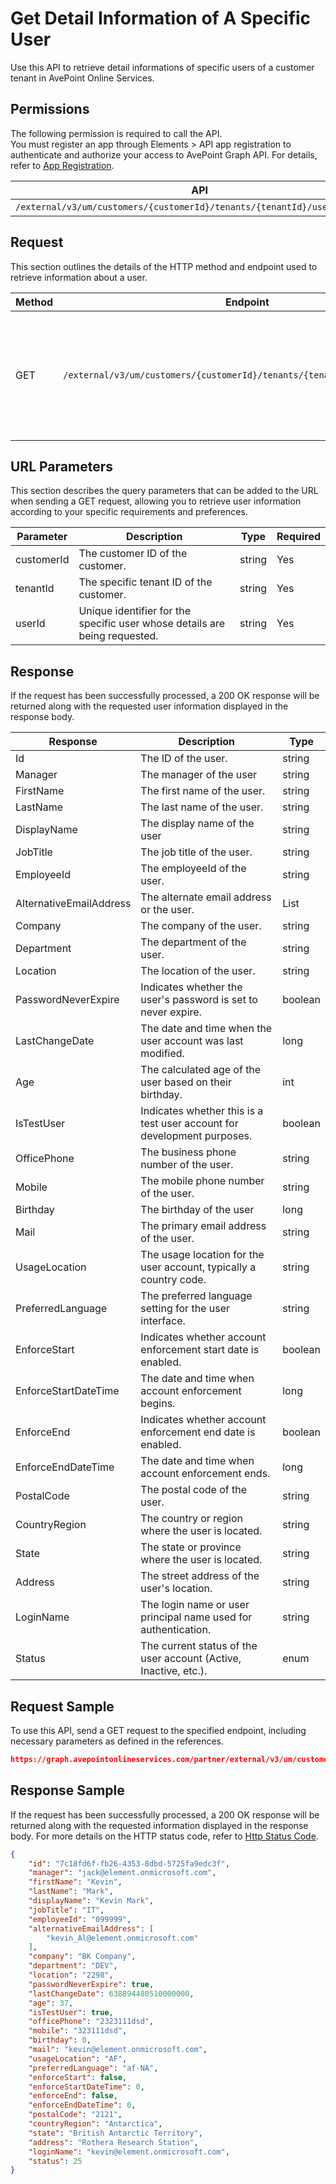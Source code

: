 # Get Detail Information of A Specific User

Use this API to retrieve detail informations of specific users of a customer tenant in AvePoint Online Services. 

## Permissions

The following permission is required to call the API.  
You must register an app through Elements > API app registration to authenticate and authorize your access to AvePoint Graph API. For details, refer to [App Registration](https://cdn.avepoint.com/assets/apelements-webhelp/avepoint-elements-for-partners/index.htm#!Documents/appregistration.htm).

| API | Permission  |
|-----------|--------|
| `/external/v3/um/customers/{customerId}/tenants/{tenantId}/users/{userId}`|partner.um.user.read.all|  

## Request

This section outlines the details of the HTTP method and endpoint used to retrieve information about a user.

| Method | Endpoint | Description |
|-----------|--------|------------|
| GET | `/external/v3/um/customers/{customerId}/tenants/{tenantId}/users/{userId}` | 	Retrieves basic information for specific users of a customer tenant in AvePoint Online Services.|

## URL Parameters

This section describes the query parameters that can be added to the URL when sending a GET request, allowing you to retrieve user information according to your specific requirements and preferences.

| Parameter | Description | Type | Required |
| --- | --- | --- |---|
| customerId | The customer ID of the customer. | string | Yes |
| tenantId | The specific tenant ID of the customer. | string | Yes |
| userId | Unique identifier for the specific user whose details are being requested. | string | Yes |

## Response

If the request has been successfully processed, a 200 OK response will be returned along with the requested user information displayed in the response body.
 
| Response | Description | Type |
| --- | --- | --- |
| Id |  The ID of the user. | string |
| Manager | The manager of the user | string |
| FirstName | The first name of the user. | string |
| LastName | The last name of the user. | string |
| DisplayName | The display name of the user | string |
| JobTitle | The job title of the user. | string |
| EmployeeId |The employeeId of the user. | string |
| AlternativeEmailAddress | The alternate email address or the user. | List<string> |
| Company | The company of the user. | string |
| Department | The department  of the user. | string |
| Location | The location of the user. | string |
| PasswordNeverExpire | Indicates whether the user's password is set to never expire. | boolean |
| LastChangeDate | The date and time when the user account was last modified. | long |
| Age | The calculated age of the user based on their birthday. | int |
| IsTestUser | Indicates whether this is a test user account for development purposes. | boolean |
| OfficePhone | The business phone number of the user. | string |
| Mobile | The mobile phone number of the user. | string |
| Birthday | The birthday of the user | long |
| Mail | The primary email address of the user. | string |
| UsageLocation | The usage location for the user account, typically a country code. | string |
| PreferredLanguage | The preferred language setting for the user interface. | string |
| EnforceStart | Indicates whether account enforcement start date is enabled. | boolean |
| EnforceStartDateTime | The date and time when account enforcement begins. | long |
| EnforceEnd | Indicates whether account enforcement end date is enabled. | boolean |
| EnforceEndDateTime | The date and time when account enforcement ends. | long |
| PostalCode | The postal code of the user. | string |
| CountryRegion | The country or region where the user is located. | string |
| State | The state or province where the user is located. | string |
| Address | The street address of the user's location. | string |
| LoginName | The login name or user principal name used for authentication. | string |
| Status | The current status of the user account (Active, Inactive, etc.). | enum |

## Request Sample

To use this API, send a GET request to the specified endpoint, including necessary parameters as defined in the references. 

```json
https://graph.avepointonlineservices.com/partner/external/v3/um/customers/966f35cc-61f4-4070-819c-25cdbcf82a07/tenants/0c7715b3-bc2f-4c4c-a8a0-f3634dcfacec/users/7c18fd6f-fb26-4353-8dbd-5725fa9edc3f
```

## Response Sample

If the request has been successfully processed, a 200 OK response will be returned along with the requested information displayed in the response body.
For more details on the HTTP status code, refer to [Http Status Code](https://learn.avepoint.com/docs/Use-AvePoint-Graph-API.html#http-status-code).

```json
{
    "id": "7c18fd6f-fb26-4353-8dbd-5725fa9edc3f",
    "manager": "jack@element.onmicrosoft.com",
    "firstName": "Kevin",
    "lastName": "Mark",
    "displayName": "Kevin Mark",
    "jobTitle": "IT",
    "employeeId": "099999",
    "alternativeEmailAddress": [
        "kevin_Al@element.onmicrosoft.com"
    ],
    "company": "BK Company",
    "department": "DEV",
    "location": "2298",
    "passwordNeverExpire": true,
    "lastChangeDate": 638894480510000000,
    "age": 37,
    "isTestUser": true,
    "officePhone": "2323111dsd",
    "mobile": "323111dsd",
    "birthday": 0,
    "mail": "kevin@element.onmicrosoft.com",
    "usageLocation": "AF",
    "preferredLanguage": "af-NA",
    "enforceStart": false,
    "enforceStartDateTime": 0,
    "enforceEnd": false,
    "enforceEndDateTime": 0,
    "postalCode": "2121",
    "countryRegion": "Antarctica",
    "state": "British Antarctic Territory",
    "address": "Rothera Research Station",
    "loginName": "kevin@element.onmicrosoft.com",
    "status": 25
}
```